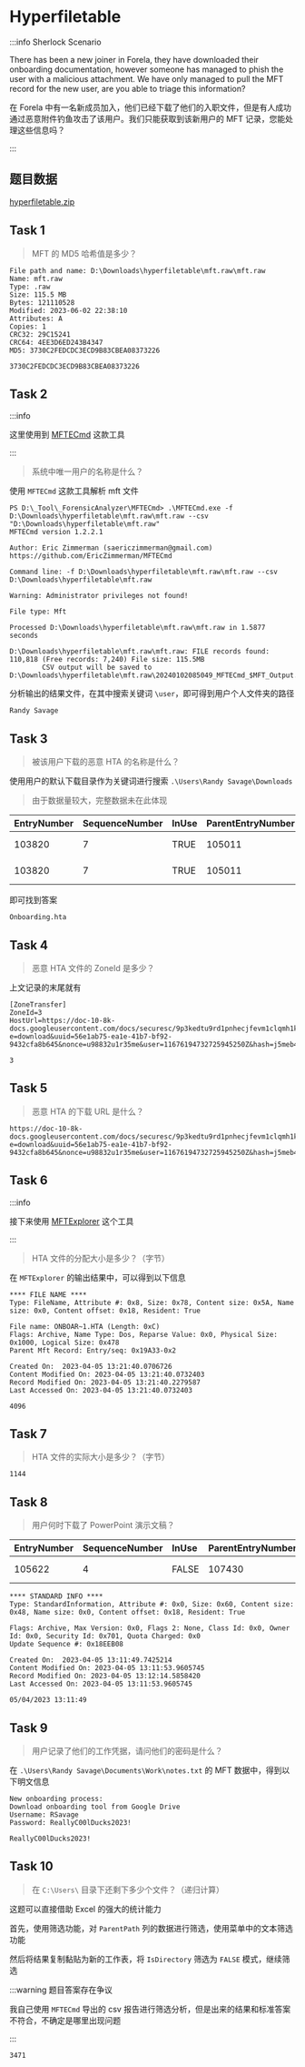 # Hyperfiletable

:::info Sherlock Scenario

There has been a new joiner in Forela, they have downloaded their onboarding documentation, however someone has managed to phish the user with a malicious attachment. We have only managed to pull the MFT record for the new user, are you able to triage this information?

在 Forela 中有一名新成员加入，他们已经下载了他们的入职文件，但是有人成功通过恶意附件钓鱼攻击了该用户。我们只能获取到该新用户的 MFT 记录，您能处理这些信息吗？

:::

## 题目数据

[hyperfiletable.zip](./hyperfiletable.zip)

## Task 1

> MFT 的 MD5 哈希值是多少？

```plaintext
File path and name: D:\Downloads\hyperfiletable\mft.raw\mft.raw
Name: mft.raw
Type: .raw
Size: 115.5 MB
Bytes: 121110528
Modified: 2023-06-02 22:38:10
Attributes: A
Copies: 1
CRC32: 29C15241
CRC64: 4EE3D6ED243B4347
MD5: 3730C2FEDCDC3ECD9B83CBEA08373226
```

```plaintext title="Answer"
3730C2FEDCDC3ECD9B83CBEA08373226
```

## Task 2

:::info

这里使用到 [MFTECmd](https://github.com/EricZimmerman/MFTECmd) 这款工具

:::

> 系统中唯一用户的名称是什么？

使用 `MFTECmd` 这款工具解析 mft 文件

```shell
PS D:\_Tool\_ForensicAnalyzer\MFTECmd> .\MFTECmd.exe -f D:\Downloads\hyperfiletable\mft.raw\mft.raw --csv "D:\Downloads\hyperfiletable\mft.raw"
MFTECmd version 1.2.2.1

Author: Eric Zimmerman (saericzimmerman@gmail.com)
https://github.com/EricZimmerman/MFTECmd

Command line: -f D:\Downloads\hyperfiletable\mft.raw\mft.raw --csv D:\Downloads\hyperfiletable\mft.raw

Warning: Administrator privileges not found!

File type: Mft

Processed D:\Downloads\hyperfiletable\mft.raw\mft.raw in 1.5877 seconds

D:\Downloads\hyperfiletable\mft.raw\mft.raw: FILE records found: 110,818 (Free records: 7,240) File size: 115.5MB
        CSV output will be saved to D:\Downloads\hyperfiletable\mft.raw\20240102085049_MFTECmd_$MFT_Output.csv
```

分析输出的结果文件，在其中搜索关键词 `\user`，即可得到用户个人文件夹的路径

```plaintext title="Answer"
Randy Savage
```

## Task 3

> 被该用户下载的恶意 HTA 的名称是什么？

使用用户的默认下载目录作为关键词进行搜索 `.\Users\Randy Savage\Downloads`

> 由于数据量较大，完整数据未在此体现

| EntryNumber | SequenceNumber | InUse | ParentEntryNumber | ParentSequenceNumber | ParentPath                     | FileName                       | Extension   | FileSize | ReferenceCount | ReparseTarget | IsDirectory | HasAds | IsAds | `SI<FN` | uSecZeros | Copied | SiFlags | NameType | Created0x10 | Created0x30 | LastModified0x10 | LastModified0x30 | LastRecordChange0x10 | LastRecordChange0x30 | LastAccess0x10 | LastAccess0x30 | UpdateSequenceNumber | LogfileSequenceNumber | SecurityId |
| :---------- | :------------- | :---- | :---------------- | :------------------- | :----------------------------- | :----------------------------- | :---------- | :------- | :------------- | :------------ | :---------- | :----- | :---- | :---- | :-------- | :----- | :------ | :------- | :---------- | :---------- | :--------------- | :--------------- | :------------------- | :------------------- | :------------- | :------------- | :------------------- | :-------------------- | :--------- |
| 103820      | 7              | TRUE  | 105011            | 2                    | .\Users\Randy Savage\Downloads | Onboarding.hta                 | .hta        | 1144     | 1              |               | FALSE       | TRUE   | FALSE | FALSE | FALSE     | FALSE  | Archive | Windows  | 21:40.1     |             | 21:45.6          | 21:40.1          | 21:45.6              | 21:40.2              | 22:01.0        | 21:40.1        | 27166224             | 375731114             | 1793       |
| 103820      | 7              | TRUE  | 105011            | 2                    | .\Users\Randy Savage\Downloads | Onboarding.hta:Zone.Identifier | .Identifier | 389      | 1              |               | FALSE       | FALSE  | TRUE  | FALSE | FALSE     | FALSE  | Archive | Windows  | 21:40.1     |             | 21:45.6          | 21:40.1          | 21:45.6              | 21:40.2              | 22:01.0        | 21:40.1        | 27166224             | 375731114             | 1793       |

即可找到答案

```plaintext title="Answer"
Onboarding.hta
```

## Task 4

> 恶意 HTA 文件的 ZoneId 是多少？

上文记录的末尾就有

```plaintext
[ZoneTransfer]
ZoneId=3
HostUrl=https://doc-10-8k-docs.googleusercontent.com/docs/securesc/9p3kedtu9rd1pnhecjfevm1clqmh1kc1/9mob6oj9jdbq89eegoedo0c9f3fpmrnj/1680708975000/04991425918988780232/11676194732725945250Z/1hsQhtmZJW9xZGgniME93H3mXZIV4OKgX?e=download&uuid=56e1ab75-ea1e-41b7-bf92-9432cfa8b645&nonce=u98832u1r35me&user=11676194732725945250Z&hash=j5meb42cqr57pa0ef411ja1k70jkgphq
```

```plaintext title="Answer"
3
```

## Task 5

> 恶意 HTA 的下载 URL 是什么？

```plaintext title="Answer"
https://doc-10-8k-docs.googleusercontent.com/docs/securesc/9p3kedtu9rd1pnhecjfevm1clqmh1kc1/9mob6oj9jdbq89eegoedo0c9f3fpmrnj/1680708975000/04991425918988780232/11676194732725945250Z/1hsQhtmZJW9xZGgniME93H3mXZIV4OKgX?e=download&uuid=56e1ab75-ea1e-41b7-bf92-9432cfa8b645&nonce=u98832u1r35me&user=11676194732725945250Z&hash=j5meb42cqr57pa0ef411ja1k70jkgphq
```

## Task 6

:::info

接下来使用 [MFTExplorer](https://www.sans.org/tools/mftexplorer/) 这个工具

:::

> HTA 文件的分配大小是多少？（字节）

在 `MFTExplorer` 的输出结果中，可以得到以下信息

```plaintext
**** FILE NAME ****
Type: FileName, Attribute #: 0x8, Size: 0x78, Content size: 0x5A, Name size: 0x0, Content offset: 0x18, Resident: True

File name: ONBOAR~1.HTA (Length: 0xC)
Flags: Archive, Name Type: Dos, Reparse Value: 0x0, Physical Size: 0x1000, Logical Size: 0x478
Parent Mft Record: Entry/seq: 0x19A33-0x2

Created On:  2023-04-05 13:21:40.0706726
Content Modified On: 2023-04-05 13:21:40.0732403
Record Modified On: 2023-04-05 13:21:40.2279587
Last Accessed On: 2023-04-05 13:21:40.0732403
```

```plaintext title="Answer"
4096
```

## Task 7

> HTA 文件的实际大小是多少？（字节）

```plaintext title="Answer"
1144
```

## Task 8

> 用户何时下载了 PowerPoint 演示文稿？

| EntryNumber | SequenceNumber | InUse | ParentEntryNumber | ParentSequenceNumber | ParentPath                          | FileName      | Extension | FileSize | ReferenceCount | ReparseTarget | IsDirectory | HasAds | IsAds | `SI<FN` | uSecZeros | Copied | SiFlags | NameType | Created0x10 | Created0x30 | LastModified0x10 | LastModified0x30 | LastRecordChange0x10 | LastRecordChange0x30 | LastAccess0x10 | LastAccess0x30 | UpdateSequenceNumber | LogfileSequenceNumber | SecurityId |
| :---------- | :------------- | :---- | :---------------- | :------------------- | :---------------------------------- | :------------ | :-------- | :------- | :------------- | :------------ | :---------- | :----- | :---- | :---- | :-------- | :----- | :------ | :------- | :---------- | :---------- | :--------------- | :--------------- | :------------------- | :------------------- | :------------- | :------------- | :------------------- | :-------------------- | :--------- |
| 105622      | 4              | FALSE | 107430            | 3                    | .\Users\Randy Savage\Documents\Work | Proposal.pptx | .pptx     | 16552989 | 1              |               | FALSE       | TRUE   | FALSE | FALSE | FALSE     | FALSE  | Archive | Windows  | 11:49.7     |             | 11:54.0          |                  | 12:14.6              | 11:54.0              | 11:54.0        |                | 26143496             | 375276644             | 1793       |

```plaintext
**** STANDARD INFO ****
Type: StandardInformation, Attribute #: 0x0, Size: 0x60, Content size: 0x48, Name size: 0x0, Content offset: 0x18, Resident: True

Flags: Archive, Max Version: 0x0, Flags 2: None, Class Id: 0x0, Owner Id: 0x0, Security Id: 0x701, Quota Charged: 0x0
Update Sequence #: 0x18EEB08

Created On:  2023-04-05 13:11:49.7425214
Content Modified On: 2023-04-05 13:11:53.9605745
Record Modified On: 2023-04-05 13:12:14.5858420
Last Accessed On: 2023-04-05 13:11:53.9605745
```

```plaintext title="Answer"
05/04/2023 13:11:49
```

## Task 9

> 用户记录了他们的工作凭据，请问他们的密码是什么？

在 `.\Users\Randy Savage\Documents\Work\notes.txt` 的 MFT 数据中，得到以下明文信息

```plaintext
New onboarding process:
Download onboarding tool from Google Drive
Username: RSavage
Password: ReallyC00lDucks2023!
```

```plaintext title="Answer"
ReallyC00lDucks2023!
```

## Task 10

> 在 `C:\Users\` 目录下还剩下多少个文件？（递归计算）

这题可以直接借助 Excel 的强大的统计能力

首先，使用筛选功能，对 `ParentPath` 列的数据进行筛选，使用菜单中的文本筛选功能

然后将结果复制黏贴为新的工作表，将 `IsDirectory` 筛选为 `FALSE` 模式，继续筛选

:::warning  题目答案存在争议

我自己使用 `MFTECmd` 导出的 csv 报告进行筛选分析，但是出来的结果和标准答案不符合，不确定是哪里出现问题

:::

```plaintext title="Answer"
3471
```
